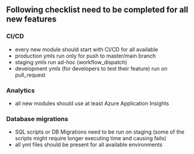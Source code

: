 ## Following checklist need to be completed for all new features

### CI/CD
- every new module should start with CI/CD for all available
- production ymls run only for push to master/main branch
- staging ymls run ad-hoc (workflow_dispatch)
- development ymls (for developers to test their feature) run on pull_request

### Analytics
- all new modules should use at least Azure Application Insights

### Database migrations
- SQL scripts or DB Migrations need to be run on staging (some of the scripts might require longer executing time and causing fails)
- all yml files should be present for all available environments
